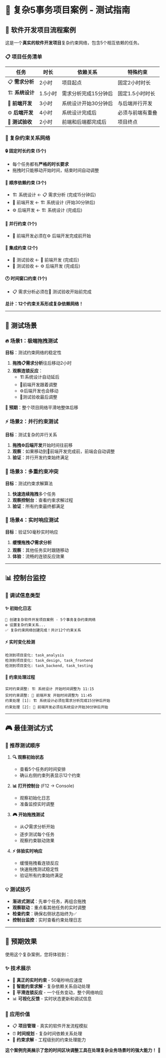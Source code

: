 # 🚀 复杂5事务项目案例 - 测试指南

## 🎯 软件开发项目流程案例

这是一个**真实的软件开发项目**复杂约束网络，包含5个相互依赖的任务。

### 📋 项目任务清单

| 任务 | 时长 | 依赖关系 | 特殊约束 |
|------|------|----------|----------|
| 📋 **需求分析** | 2小时 | 项目起点 | 固定2小时时长 |
| 🏗️ **系统设计** | 1.5小时 | 需求分析完成15分钟后 | 固定1.5小时时长 |
| 🎨 **前端开发** | 3小时 | 系统设计开始30分钟后 | 与后端并行开发 |
| ⚙️ **后端开发** | 4小时 | 系统设计完成后 | 必须与前端有重叠 |
| 🧪 **测试验收** | 2小时 | 前端和后端都完成后 | 项目终点 |

### 🔗 复杂约束关系网络

#### 🔒 固定时长约束 (5个)
- 每个任务都有**严格的时长要求**
- 拖拽时只能移动开始时间，结束时间自动调整

#### 📅 顺序依赖约束 (3个)
- 🏗️ 系统设计 ← 📋 需求分析 (完成15分钟后)
- 🎨 前端开发 ← 🏗️ 系统设计 (开始30分钟后)  
- ⚙️ 后端开发 ← 🏗️ 系统设计 (完成后)

#### 🚧 并行约束 (1个)
- 🎨 前端开发必须在⚙️ 后端开发完成前开始

#### 🎯 集成约束 (2个)
- 🧪 测试验收 ← 🎨 前端开发 (完成后)
- 🧪 测试验收 ← ⚙️ 后端开发 (完成后)

#### 🕐 时间窗口约束 (1个)
- 📋 需求分析必须在🧪 测试验收开始前完成

**总计：12个约束关系形成复杂依赖网络！**

---

## 🧪 测试场景

### 🔥 场景1：极端拖拽测试
**目标**：测试约束网络的稳定性

1. **拖拽📋需求分析**往后移动2小时
2. **观察连锁反应**：
   - 🏗️系统设计自动延后
   - 🎨前端开发跟着调整
   - ⚙️后端开发也会移动
   - 🧪测试验收最后调整

**🎯 预期**：整个项目网络平滑地整体后移

### ⚡ 场景2：并行约束测试
**目标**：测试复杂的并行关系

1. **拖拽⚙️后端开发**开始时间往前移
2. **观察**：如果移动到🎨前端开发完成前，前端会自动调整
3. **验证**：并行开发约束始终满足

### 🎲 场景3：多重约束冲突
**目标**：测试约束求解算法

1. **快速连续拖拽**多个任务
2. **观察控制台**：查看约束求解过程
3. **验证**：所有约束最终都满足

### 🚀 场景4：实时响应测试
**目标**：验证50毫秒实时响应

1. **缓慢拖拽📋需求分析**
2. **观察**：其他任务实时跟随移动
3. **体验**：流畅的连锁反应效果

---

## 📊 控制台监控

### 🐛 调试信息类型

#### ✨ 初始化日志
```
🚀 创建复杂软件开发项目案例 - 5个事务复杂约束网络
⚙️ 设置复杂约束关系...
✅ 复杂约束网络创建完成！共计12个约束关系
```

#### ⚡ 实时变化检测
```
检测到项目变化: task_analysis
检测到项目变化: task_design, task_frontend
检测到项目变化: task_backend, task_testing
```

#### 🔄 约束处理过程
```
实时约束调整: 🏗️ 系统设计 开始时间调整为 11:15
实时约束调整: 🎨 前端开发 开始时间调整为 11:45
约束处理 [1]: 🏗️ 系统设计必须在需求分析完成15分钟后开始
约束处理 [2]: 🎨 前端开发必须在系统设计开始30分钟后开始
```

---

## 🎮 最佳测试方式

### 🎯 推荐测试顺序

1. **🔍 观察初始状态**
   - 查看5个任务的时间安排
   - 确认右侧约束列表显示12个约束

2. **📊 打开控制台** (F12 → Console)
   - 观察初始化日志
   - 准备监控实时调整

3. **🎮 开始拖拽测试**
   - 从📋需求分析开始
   - 逐步测试每个任务
   - 观察约束联动效果

4. **⚡ 体验实时响应**
   - 缓慢拖拽看连锁反应
   - 快速拖拽测试稳定性
   - 验证所有约束始终满足

### 💡 测试技巧

- **渐进式测试**：先单个任务，再组合拖拽
- **观察联动**：重点看其他任务的实时调整
- **检查约束**：确保右侧状态始终为✅
- **控制台监控**：实时查看约束处理日志

---

## 🎉 预期效果

使用这个复杂案例，您将体验到：

### ✨ 技术展示
- 🚀 **真正的实时约束** - 50毫秒响应速度
- 🧠 **智能约束求解** - 复杂依赖关系自动处理
- 🔄 **平滑连锁反应** - 一个任务变动，整个网络响应
- 📊 **可视化反馈** - 实时状态更新和调试信息

### 🎯 应用价值
- 📋 **项目管理** - 真实的软件开发流程模拟
- ⏰ **时间规划** - 复杂时间依赖关系处理
- 🔧 **约束求解** - 工程级别的约束处理能力

**这个案例完美展示了您的时间区块调整工具在处理复杂业务场景时的强大能力！** 🎉
